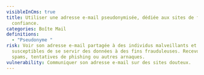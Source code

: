 ```yaml
---
visibleInCms: true
title: Utiliser une adresse e-mail pseudonymisée, dédiée aux sites de faible
  confiance.
categories: Boîte Mail
definitions:
  - "Pseudonyme "
risk: Voir son adresse e-mail partagée à des individus malveillants et
  susceptibles de se servir des données à des fins frauduleuses. Recevoir des
  spams, tentatives de phishing ou autres arnaques.
vulnerability: Communiquer son adresse e-mail sur des sites douteux.
---
```


